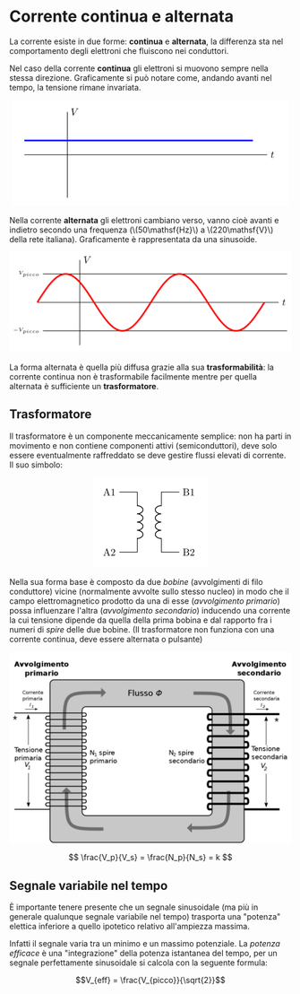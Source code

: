 # Corrente continua e alternata

La corrente esiste in due forme: **continua** e **alternata**, la differenza sta nel comportamento degli elettroni che fluiscono nei conduttori.

Nel caso della corrente **continua** gli elettroni si muovono sempre nella stessa direzione.
Graficamente si può notare come, andando avanti nel tempo, la tensione rimane invariata.

<div style="text-align: center">
    <img src="../image/grafico_tensione_continua.png" alt="Tensione continua"/>
</div>

Nella corrente **alternata** gli elettroni cambiano verso, vanno cioè avanti e indietro secondo una frequenza (\\(50\mathsf{Hz}\\) a \\(220\mathsf{V}\\) della rete italiana).
Graficamente è rappresentata da una sinusoide.

<div style="text-align: center">
    <img src="../image/grafico_tensione_alternata.png" alt="Tensione alternata"/>
</div>

La forma alternata è quella più diffusa grazie alla sua **trasformabilità**: la corrente continua non è trasformabile facilmente mentre per quella alternata è sufficiente un **trasformatore**.

## Trasformatore

Il trasformatore è un componente meccanicamente semplice: non ha parti in movimento e non contiene componenti attivi (semiconduttori), deve solo essere eventualmente raffreddato se deve gestire flussi elevati di corrente.
Il suo simbolo:

<div style="text-align: center">
    <img src="../image/trasformatore.png" alt="Simbolo del trasformatore"/>
</div>

Nella sua forma base è composto da due _bobine_ (avvolgimenti di filo conduttore) vicine (normalmente avvolte sullo stesso nucleo) in modo che il campo elettromagnetico prodotto da una di esse (_avvolgimento primario_) possa influenzare l'altra (_avvolgimento secondario_) inducendo una corrente la cui tensione dipende da quella della prima bobina e dal rapporto fra i numeri di _spire_ delle due bobine.
(Il trasformatore non funziona con una corrente continua, deve essere alternata o pulsante)

<div style="text-align: center">
    <img src="../image/Single-phase_transformer.svg.png" alt="Schema di funzionamento di un trasformatore. Fonte Wikipedia"/>
</div>

$$ \frac{V_p}{V_s} = \frac{N_p}{N_s} = k $$

## Segnale variabile nel tempo

È importante tenere presente che un segnale sinusoidale (ma più in generale qualunque segnale variabile nel tempo) trasporta una "potenza" elettica inferiore a quello ipotetico relativo all'ampiezza massima.

Infatti il segnale varia tra un minimo e un massimo potenziale.
La _potenza efficace_ è una "integrazione" della potenza istantanea del tempo, per un segnale perfettamente sinusoidale si calcola con la seguente formula:

$$V_{eff} = \frac{V_{picco}}{\sqrt{2}}$$
